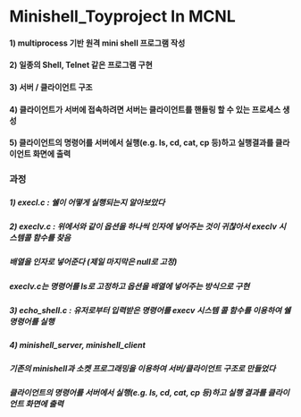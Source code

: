# Minishell_Toyproject In MCNL
#### 1) multiprocess 기반 원격 mini shell 프로그램 작성
#### 2) 일종의 Shell, Telnet 같은 프로그램 구현
#### 3) 서버 / 클라이언트 구조
#### 4) 클라이언트가 서버에 접속하려면 서버는 클라이언트를 핸들링 할 수 있는 프로세스 생성
#### 5) 클라이언트의 명령어를 서버에서 실행(e.g. ls, cd, cat, cp 등)하고 실행결과를 클라이언트 화면에 출력


### 과정
##### 1) execl.c : 쉘이 어떻게 실행되는지 알아보았다
##### 2) execlv.c : 위에서와 같이 옵션을 하나씩 인자에 넣어주는 것이 귀찮아서 execlv 시스템콜 함수를 찾음
#####               배열을 인자로 넣어준다 (제일 마지막은 null로 고정)
#####               execlv.c는 명령어를 ls로 고정하고 옵션을 배열에 넣어주는 방식으로 구현
##### 3) echo_shell.c : 유저로부터 입력받은 명령어를 execv 시스템 콜 함수를 이용하여 쉘 명령어를 실행
##### 4) minishell_server, minishell_client
#####       기존의 minishell과 소켓 프로그래밍을 이용하여 서버/클라이언트 구조로 만들었다
#####       클라이언트의 명령어를 서버에서 실행(e.g. ls, cd, cat, cp 등)하고 실행 결과를 클라이언트 화면에 출력

